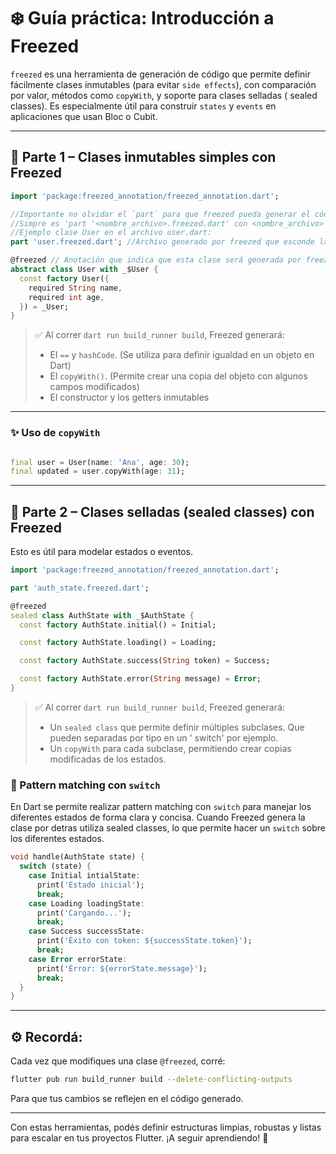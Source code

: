 # ❄️ Guía práctica: Introducción a Freezed

`freezed` es una herramienta de generación de código que permite definir fácilmente clases
inmutables (para evitar `side effects`), con comparación por valor, métodos como `copyWith`, y
soporte para clases selladas (
sealed classes). Es especialmente útil para construir `states` y `events` en aplicaciones que usan
Bloc o Cubit.

---

## 🧱 Parte 1 – Clases inmutables simples con Freezed

```dart
import 'package:freezed_annotation/freezed_annotation.dart';

//Importante no olvidar el `part` para que freezed pueda generar el código necesario.
//Simpre es 'part '<nombre_archivo>.freezed.dart' con <nombre_archivo> el nombre del archivo donde se define la clase.
//Ejemplo clase User en el archivo user.dart:
part 'user.freezed.dart'; //Archivo generado por freezed que esconde la implementación de los métodos auxiliares.

@freezed // Anotación que indica que esta clase será generada por freezed
abstract class User with _$User {
  const factory User({
    required String name,
    required int age,
  }) = _User;
}
```

> ✅ Al correr `dart run build_runner build`, Freezed generará:
> - El `==` y `hashCode`. (Se utiliza para definir igualdad en un objeto en Dart)
> - El `copyWith()`. (Permite crear una copia del objeto con algunos campos modificados)
> - El constructor y los getters inmutables

---

### ✨ Uso de `copyWith`

```dart

final user = User(name: 'Ana', age: 30);
final updated = user.copyWith(age: 31);
```

---

## 🧱 Parte 2 – Clases selladas (sealed classes) con Freezed

Esto es útil para modelar estados o eventos.

```dart
import 'package:freezed_annotation/freezed_annotation.dart';

part 'auth_state.freezed.dart';

@freezed
sealed class AuthState with _$AuthState {
  const factory AuthState.initial() = Initial;

  const factory AuthState.loading() = Loading;

  const factory AuthState.success(String token) = Success;

  const factory AuthState.error(String message) = Error;
}
```

> ✅ Al correr `dart run build_runner build`, Freezed generará:
> - Un `sealed class` que permite definir múltiples subclases. Que pueden separadas por tipo en un '
    switch' por ejemplo.
> - Un `copyWith` para cada subclase, permitiendo crear copias modificadas de los estados.

### 🔁 Pattern matching con `switch`

En Dart se permite realizar pattern matching con `switch` para manejar los diferentes estados de
forma clara y concisa.
Cuando Freezed genera la clase por detras utiliza sealed classes, lo que permite hacer un `switch`
sobre los diferentes estados.

```dart
void handle(AuthState state) {
  switch (state) {
    case Initial intialState:
      print('Estado inicial');
      break;
    case Loading loadingState:
      print('Cargando...');
      break;
    case Success successState:
      print('Éxito con token: ${successState.token}');
      break;
    case Error errorState:
      print('Error: ${errorState.message}');
      break;
  }
}
```

---

## ⚙️ Recordá:

Cada vez que modifiques una clase `@freezed`, corré:

```bash
flutter pub run build_runner build --delete-conflicting-outputs
```

Para que tus cambios se reflejen en el código generado.

---

Con estas herramientas, podés definir estructuras limpias, robustas y listas para escalar en tus
proyectos Flutter. ¡A seguir aprendiendo! 🚀
